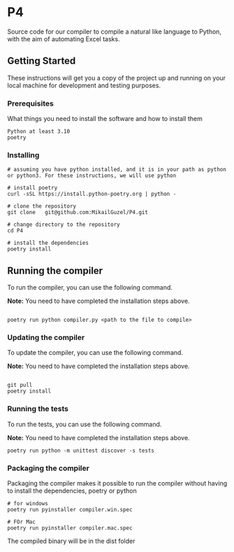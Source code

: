 # P4

Source code for our compiler to compile a natural like language to Python, with the aim of automating Excel tasks.

## Getting Started

These instructions will get you a copy of the project up and running on your local machine for development and testing purposes.

### Prerequisites

What things you need to install the software and how to install them

```
Python at least 3.10
poetry
```

### Installing


```
# assuming you have python installed, and it is in your path as python or python3. For these instructions, we will use python

# install poetry
curl -sSL https://install.python-poetry.org | python -

# clone the repository
git clone	git@github.com:MikailGuzel/P4.git

# change directory to the repository
cd P4

# install the dependencies
poetry install
```

## Running the compiler

To run the compiler, you can use the following command.

**Note:** You need to have completed the installation steps above.

```

poetry run python compiler.py <path to the file to compile>

```

### Updating the compiler

To update the compiler, you can use the following command.

**Note:** You need to have completed the installation steps above.

```

git pull
poetry install

```

### Running the tests

To run the tests, you can use the following command.

**Note:** You need to have completed the installation steps above.

```
poetry run python -m unittest discover -s tests

```

### Packaging the compiler

Packaging the compiler makes it possible to run the compiler without having to install the dependencies, poetry or python

```
# for windows
poetry run pyinstaller compiler.win.spec

# FOr Mac
poetry run pyinstaller compiler.mac.spec

```

The compiled binary will be in the dist folder

